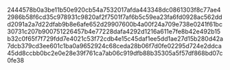 2444578b0a3be11b50e920cb54a7532017afda443348dc0861303f8c77ae42986b58f6cd35c978931c9820af2f7501f7af6b5c59ea23fa6fd0928ac562ddd2091a2a7d22dfab9b8e6afe652d29907600b4a00f24a709e738e0241f61bc30731c207b900751226457b4e77228dafa4292d1216a611e7fe8b42e492b15b32c0f65f7f729fdd7e4021c53f72cdb4e15c45daf1ee5dd1ae27d15b280d42a7dcb379cd3ee601c1ba0a9652924c68ceda28b06f7d0fe02295d724e2ddca45dd8ccbb0bc2e0e28e39f761ca7ab06c919dfb88b35305a5f57df868bd07c0fe38
